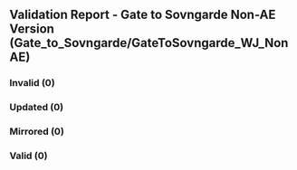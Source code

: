 ## Validation Report - Gate to Sovngarde Non-AE Version (Gate_to_Sovngarde/GateToSovngarde_WJ_NonAE)


### Invalid (0)
### Updated (0)
### Mirrored (0)
### Valid (0)
